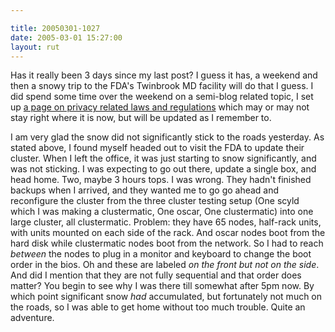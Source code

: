 ```yaml
---

title: 20050301-1027
date: 2005-03-01 15:27:00
layout: rut
---
```


<p> Has it really been 3 days since my last post? I guess it has,
a weekend and then a snowy trip to the FDA's Twinbrook MD facility
will do that I guess.  I did spend some time over the weekend on a
semi-blog related topic, I set up <a href="./privacyupdate.php">a
page on privacy related laws and regulations</a> which may or may
not stay right where it is now, but will be updated as I remember to.
</p>

<p> I am very glad the snow did not significantly stick to the
roads yesterday.  As stated above, I found myself headed out to
visit the FDA to update their cluster.  When I left the office,
it was just starting to snow significantly, and was not sticking.
I was expecting to go out there, update a single box, and head home.
Two, maybe 3 hours tops.  I was wrong.  They hadn't finished backups
when I arrived, and they wanted me to go go ahead and reconfigure the
cluster from the three cluster testing setup (One scyld which I was
making a clustermatic, One oscar, One clustermatic) into one large
cluster, all clustermatic.  Problem: they have 65 nodes, half-rack
units, with units mounted on each side of the rack.  And oscar
nodes boot from the hard disk while clustermatic nodes boot from
the network.  So I had to reach <em>between</em> the nodes to plug
in a monitor and keyboard to change the boot order in the bios.
Oh and these are labeled <em>on the front but not on the side</em>.
And did I mention that they are not fully sequential and that order
does matter?  You begin to see why I was there till somewhat after
5pm now.  By which point significant snow <em>had</em> accumulated,
but fortunately not much on the roads, so I was able to get home
without too much trouble.  Quite an adventure.  </p>

